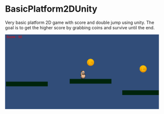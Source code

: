 # BasicPlatform2DUnity
Very basic platform 2D game with score and double jump using unity.
The goal is to get the higher score by grabbing coins and survive until the end.

![alt text](https://raw.githubusercontent.com/MathieuB8/BasicPlatform2DUnity/master/VeryBasicPlatform.png)

